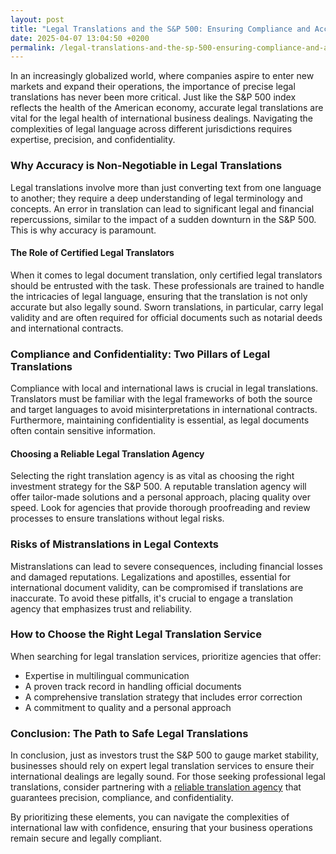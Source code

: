 ```yaml
---
layout: post
title: "Legal Translations and the S&P 500: Ensuring Compliance and Accuracy"
date: 2025-04-07 13:04:50 +0200
permalink: /legal-translations-and-the-sp-500-ensuring-compliance-and-accuracy/
---
```



In an increasingly globalized world, where companies aspire to enter new markets and expand their operations, the importance of precise legal translations has never been more critical. Just like the S&P 500 index reflects the health of the American economy, accurate legal translations are vital for the legal health of international business dealings. Navigating the complexities of legal language across different jurisdictions requires expertise, precision, and confidentiality.

### Why Accuracy is Non-Negotiable in Legal Translations

Legal translations involve more than just converting text from one language to another; they require a deep understanding of legal terminology and concepts. An error in translation can lead to significant legal and financial repercussions, similar to the impact of a sudden downturn in the S&P 500. This is why accuracy is paramount.

#### The Role of Certified Legal Translators

When it comes to legal document translation, only certified legal translators should be entrusted with the task. These professionals are trained to handle the intricacies of legal language, ensuring that the translation is not only accurate but also legally sound. Sworn translations, in particular, carry legal validity and are often required for official documents such as notarial deeds and international contracts.

### Compliance and Confidentiality: Two Pillars of Legal Translations

Compliance with local and international laws is crucial in legal translations. Translators must be familiar with the legal frameworks of both the source and target languages to avoid misinterpretations in international contracts. Furthermore, maintaining confidentiality is essential, as legal documents often contain sensitive information.

#### Choosing a Reliable Legal Translation Agency

Selecting the right translation agency is as vital as choosing the right investment strategy for the S&P 500. A reputable translation agency will offer tailor-made solutions and a personal approach, placing quality over speed. Look for agencies that provide thorough proofreading and review processes to ensure translations without legal risks.

### Risks of Mistranslations in Legal Contexts

Mistranslations can lead to severe consequences, including financial losses and damaged reputations. Legalizations and apostilles, essential for international document validity, can be compromised if translations are inaccurate. To avoid these pitfalls, it's crucial to engage a translation agency that emphasizes trust and reliability.

### How to Choose the Right Legal Translation Service

When searching for legal translation services, prioritize agencies that offer:

- Expertise in multilingual communication
- A proven track record in handling official documents
- A comprehensive translation strategy that includes error correction
- A commitment to quality and a personal approach

### Conclusion: The Path to Safe Legal Translations

In conclusion, just as investors trust the S&P 500 to gauge market stability, businesses should rely on expert legal translation services to ensure their international dealings are legally sound. For those seeking professional legal translations, consider partnering with a [reliable translation agency](https://www.legaltranslations.be/) that guarantees precision, compliance, and confidentiality.

By prioritizing these elements, you can navigate the complexities of international law with confidence, ensuring that your business operations remain secure and legally compliant.